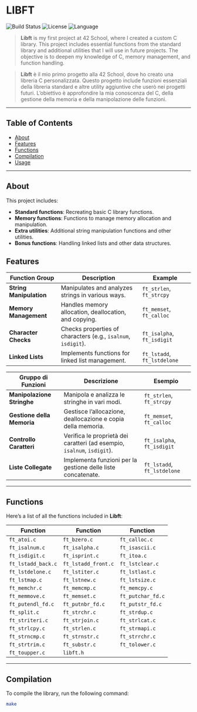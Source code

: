 # LIBFT


![Build Status](https://img.shields.io/badge/build-passing-brightgreen) ![License](https://img.shields.io/badge/license-MIT-blue) ![Language](https://img.shields.io/badge/language-C-blue)

> **Libft** is my first project at 42 School, where I created a custom C library. This project includes essential functions from the standard library and additional utilities that I will use in future projects. The objective is to deepen my knowledge of C, memory management, and function handling.

> **Libft** è il mio primo progetto alla 42 School, dove ho creato una libreria C personalizzata. Questo progetto include funzioni essenziali della libreria standard e altre utility aggiuntive che userò nei progetti futuri. L’obiettivo è approfondire la mia conoscenza del C, della gestione della memoria e della manipolazione delle funzioni.

---

## Table of Contents

- [About](#about)
- [Features](#features)
- [Functions](#functions)
- [Compilation](#compilation)
- [Usage](#usage)

---

## About

This project includes:
- **Standard functions**: Recreating basic C library functions.
- **Memory functions**: Functions to manage memory allocation and manipulation.
- **Extra utilities**: Additional string manipulation functions and other utilities.
- **Bonus functions**: Handling linked lists and other data structures.

## Features

| Function Group         | Description                                               | Example                  |
|------------------------|-----------------------------------------------------------|--------------------------|
| **String Manipulation**| Manipulates and analyzes strings in various ways.         | `ft_strlen`, `ft_strcpy` |
| **Memory Management**  | Handles memory allocation, deallocation, and copying.     | `ft_memset`, `ft_calloc` |
| **Character Checks**   | Checks properties of characters (e.g., `isalnum`, `isdigit`). | `ft_isalpha`, `ft_isdigit` |
| **Linked Lists**       | Implements functions for linked list management.          | `ft_lstadd`, `ft_lstdelone` |

| Gruppo di Funzioni       | Descrizione                                               | Esempio                   |
|--------------------------|-----------------------------------------------------------|---------------------------|
| **Manipolazione Stringhe** | Manipola e analizza le stringhe in vari modi.              | `ft_strlen`, `ft_strcpy`  |
| **Gestione della Memoria** | Gestisce l’allocazione, deallocazione e copia della memoria. | `ft_memset`, `ft_calloc`  |
| **Controllo Caratteri**    | Verifica le proprietà dei caratteri (ad esempio, `isalnum`, `isdigit`). | `ft_isalpha`, `ft_isdigit` |
| **Liste Collegate**       | Implementa funzioni per la gestione delle liste concatenate. | `ft_lstadd`, `ft_lstdelone` |


---

## Functions

Here’s a list of all the functions included in **Libft**:

| **Function**         | **Function**         | **Function**         |
|----------------------|----------------------|----------------------|
| `ft_atoi.c`          | `ft_bzero.c`         | `ft_calloc.c`        |
| `ft_isalnum.c`       | `ft_isalpha.c`       | `ft_isascii.c`       |
| `ft_isdigit.c`       | `ft_isprint.c`       | `ft_itoa.c`          |
| `ft_lstadd_back.c`   | `ft_lstadd_front.c`  | `ft_lstclear.c`      |
| `ft_lstdelone.c`     | `ft_lstiter.c`       | `ft_lstlast.c`       |
| `ft_lstmap.c`        | `ft_lstnew.c`        | `ft_lstsize.c`       |
| `ft_memchr.c`        | `ft_memcmp.c`        | `ft_memcpy.c`        |
| `ft_memmove.c`       | `ft_memset.c`        | `ft_putchar_fd.c`    |
| `ft_putendl_fd.c`    | `ft_putnbr_fd.c`     | `ft_putstr_fd.c`     |
| `ft_split.c`         | `ft_strchr.c`        | `ft_strdup.c`        |
| `ft_striteri.c`      | `ft_strjoin.c`       | `ft_strlcat.c`       |
| `ft_strlcpy.c`       | `ft_strlen.c`        | `ft_strmapi.c`       |
| `ft_strncmp.c`       | `ft_strnstr.c`       | `ft_strrchr.c`       |
| `ft_strtrim.c`       | `ft_substr.c`        | `ft_tolower.c`       |
| `ft_toupper.c`       | `libft.h`            |                      |

---

## Compilation

To compile the library, run the following command:

```bash
make


